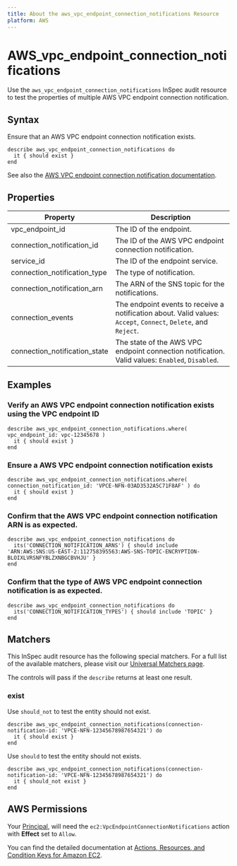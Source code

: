 ```yaml
---
title: About the aws_vpc_endpoint_connection_notifications Resource
platform: AWS
---
```


# AWS\_vpc\_endpoint\_connection\_notifications

Use the `aws_vpc_endpoint_connection_notifications` InSpec audit resource to test the properties of multiple AWS VPC endpoint connection notification.

## Syntax

Ensure that an AWS VPC endpoint connection notification exists.

    describe aws_vpc_endpoint_connection_notifications do
      it { should exist }
    end

See also the [AWS VPC endpoint connection notification documentation](https://docs.AWS.amazon.com/AWSCloudFormation/latest/UserGuide/AWS-resource-ec2-vpcendpointconnectionnotification.html).

## Properties

|Property                                   | Description|
| ---                                       | --- |
|vpc_endpoint_id                            | The ID of the endpoint. |
|connection_notification_id                 | The ID of the AWS VPC endpoint connection notification. |
|service_id                                 | The ID of the endpoint service. |
|connection_notification_type               | The type of notification.|
|connection_notification_arn                | The ARN of the SNS topic for the notifications. |
|connection_events                          | The endpoint events to receive a notification about. Valid values: `Accept`, `Connect`, `Delete`, and `Reject`.  |
|connection_notification_state              | The state of the AWS VPC endpoint connection notification. Valid values: `Enabled`, `Disabled`. |

## Examples

### Verify an AWS VPC endpoint connection notification exists using the VPC endpoint ID

    describe aws_vpc_endpoint_connection_notifications.where( vpc_endpoint_id: vpc-12345678 )
      it { should exist }
    end

### Ensure a AWS VPC endpoint connection notification exists

    describe aws_vpc_endpoint_connection_notifications.where( connection_notification_id: 'VPCE-NFN-03AD3532A5C71F8AF' ) do
      it { should exist }
    end

### Confirm that the AWS VPC endpoint connection notification ARN is as expected.

    describe aws_vpc_endpoint_connection_notifications do
      its('CONNECTION_NOTIFICATION_ARNS') { should include 'ARN:AWS:SNS:US-EAST-2:112758395563:AWS-SNS-TOPIC-ENCRYPTION-BLOIXLVRSNFYBLZXNBGCBVHJU' }
    end

### Confirm that the type of AWS VPC endpoint connection notification is as expected.

    describe aws_vpc_endpoint_connection_notifications do
      its('CONNECTION_NOTIFICATION_TYPES') { should include 'TOPIC' }
    end

## Matchers

This InSpec audit resource has the following special matchers. For a full list of the available matchers, please visit our [Universal Matchers page](https://www.inspec.io/docs/reference/matchers/).

The controls will pass if the `describe` returns at least one result.

### exist

Use `should_not` to test the entity should not exist.

    describe aws_vpc_endpoint_connection_notifications(connection-notification-id: 'VPCE-NFN-12345678987654321') do
      it { should exist }
    end

Use `should` to test the entity should not exists.

    describe aws_vpc_endpoint_connection_notifications(connection-notification-id: 'VPCE-NFN-12345678987654321') do
      it { should_not exist }
    end

## AWS Permissions

Your [Principal](https://docs.aws.amazon.com/IAM/latest/UserGuide/intro-structure.html#intro-structure-principal), will need the `ec2:VpcEndpointConnectionNotifications` action with **Effect** set to `Allow`.

You can find the detailed documentation at [Actions, Resources, and Condition Keys for Amazon EC2](https://docs.AWS.amazon.com/IAM/latest/UserGuide/list_amazonec2.html).
